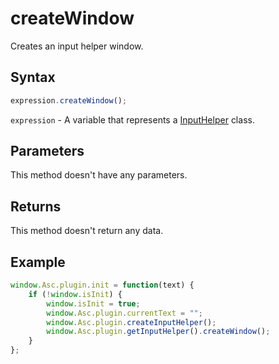 # createWindow

Creates an input helper window.

## Syntax

```javascript
expression.createWindow();
```

`expression` - A variable that represents a [InputHelper](../InputHelper.md) class.

## Parameters

This method doesn't have any parameters.

## Returns

This method doesn't return any data.

## Example

```javascript editor-xlsx
window.Asc.plugin.init = function(text) {
    if (!window.isInit) {
        window.isInit = true;
        window.Asc.plugin.currentText = "";
        window.Asc.plugin.createInputHelper();
        window.Asc.plugin.getInputHelper().createWindow();
    }
};
```
